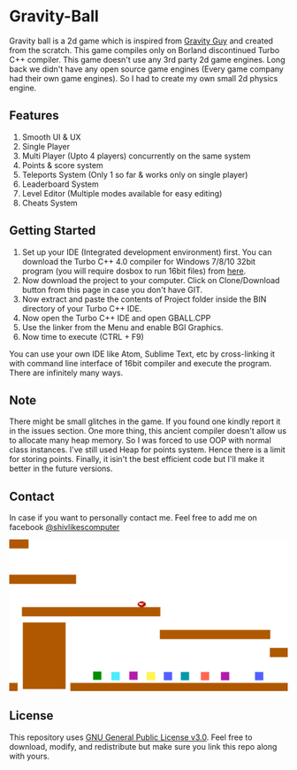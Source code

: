 # Gravity-Ball

Gravity ball is a 2d game which is inspired from [Gravity Guy](http://www.y8.com/games/gravity_guy) and created from the scratch. This game compiles only on Borland discontinued Turbo C++ compiler. This game doesn't use any 3rd party 2d game engines. Long back we didn't have any open source game engines (Every game company had their own game engines). So I had to create my own small 2d physics engine.

## Features

1. Smooth UI & UX
2. Single Player
3. Multi Player (Upto 4 players) concurrently on the same system 
4. Points & score system
5. Teleports System (Only 1 so far & works only on single player)
6. Leaderboard System
7. Level Editor (Multiple modes available for easy editing)
8. Cheats System

## Getting Started

1. Set up your IDE (Integrated development environment) first. You can download the Turbo C++ 4.0 compiler for Windows 7/8/10 32bit program (you will require dosbox to run 16bit files) from [here](https://drive.google.com/file/d/0B_LCZZjtZ3WPUFVxanFNM2tNWk0/view?usp=sharing).
2. Now download the project to your computer. Click on Clone/Download button from this page in case you don't have GIT.
3. Now extract and paste the contents of Project folder inside the BIN directory of your Turbo C++ IDE.
4. Now open the Turbo C++ IDE and open GBALL.CPP
5. Use the linker from the Menu and enable BGI Graphics.
6. Now time to execute (CTRL + F9)

You can use your own IDE like Atom, Sublime Text, etc by cross-linking it with command line interface of 16bit compiler and execute the program. There are infinitely many ways.

## Note

There might be small glitches in the game. If you found one kindly report it in the issues section. One more thing, this ancient compiler doesn't allow us to allocate many heap memory. So I was forced to use OOP with normal class instances. I've still used Heap for points system. Hence there is a limit for storing points. Finally, it isin't the best efficient code but I'll make it better in the future versions.

## Contact

In case if you want to personally contact me. Feel free to add me on facebook [@shivlikescomputer](https://www.facebook.com/shivlikescomputer)

![Screenshot](/Screenshot/Screenshot_17.png?raw=true)

## License

This repository uses [GNU General Public License v3.0](https://raw.githubusercontent.com/shiv-sankar/Gravity-Ball/master/LICENSE). Feel free to download, modify, and redistribute but make sure you link this repo along with yours.
